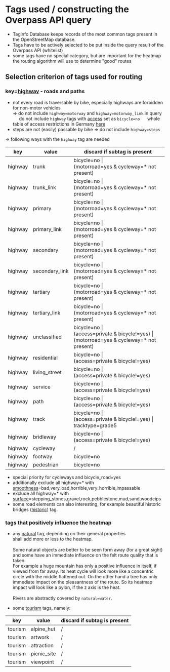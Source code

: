 # Tags used / constructing the Overpass API query
* Taginfo Database keeps records of the most common tags present in
 the OpenStreetMap database.
* Tags have to be actively selected to be put inside the query result of the Overpass API (whitelist)
* some tags have no special category, but are important for the heatmap the routing algorithm will use to determine "good" routes

## Selection criterion of tags used for routing
### key=[highway](https://wiki.openstreetmap.org/wiki/Key:highway) - roads and paths
* not every road is traversable by bike, especially highways are
forbidden for non-motor vehicles <br>
=> do not include `highway=motorway` and `highway=motorway_link` in query <br>
&nbsp;&nbsp;&nbsp;&nbsp; do not include `highway` tags with [access](https://wiki.openstreetmap.org/wiki/Tag:bicycle%3Dno) set as `bicycle=no` 
&nbsp;&nbsp;&nbsp;&nbsp; whole table of access restrictions in Germany [here](https://wiki.openstreetmap.org/wiki/OSM_tags_for_routing/Access_restrictions#Germany)
* steps are not (easily) passable by bike
=> do not include `highway=steps`

=> following ways with the `highway` tag are needed <br>

| key | value | discard if subtag is present |  
| --- | ----- | ---------------------------- |
| highway | trunk | bicycle=no \| <br> (motorroad=yes & cycleway=* not present) |
| highway | trunk_link | bicycle=no \| <br> (motorroad=yes & cycleway=* not present) |
| highway | primary | bicycle=no \| <br> (motorroad=yes & cycleway=* not present) |
| highway | primary_link | bicycle=no \| <br> (motorroad=yes & cycleway=* not present) |
| highway | secondary | bicycle=no \| <br> (motorroad=yes & cycleway=* not present) |
| highway | secondary_link | bicycle=no \| <br> (motorroad=yes & cycleway=* not present) |
| highway | tertiary | bicycle=no \| <br> (motorroad=yes & cycleway=* not present) |
| highway | tertiary_link | bicycle=no \| <br> (motorroad=yes & cycleway=* not present) |
| highway | unclassified | bicycle=no \| <br> (access=private & bicycle!=yes) \| <br> (motorroad=yes & cycleway=* not present) |
| highway | residential | bicycle=no \| <br> (access=private & bicycle!=yes) |
| highway | living_street | bicycle=no \| <br> (access=private & bicycle!=yes) |
| highway | service | bicycle=no \| <br> (access=private & bicycle!=yes) |
| highway | path | bicycle=no \| <br> (access=private & bicycle!=yes) |
| highway | track | bicycle=no \| <br> (access=private & bicycle!=yes) \| tracktype=grade5 |
| highway | bridleway | bicycle=no \| <br> (access=private & bicycle!=yes) |
| highway | cycleway | / |
| highway | footway | bicycle=no |
| highway | pedestrian | bicycle=no |

* special priority for cycleways and bicycle_road=yes
* additionally exclude all highway=* with [smoothness](https://wiki.openstreetmap.org/wiki/Key:smoothness)=bad,very_bad,horrible,very_horrible,impassable
* exclude all highway=* with [surface](https://wiki.openstreetmap.org/wiki/Key:surface)=stepping_stones,gravel,rock,pebblestone,mud,sand,woodcips
* some road elements can also interesting, for example
beautiful historic bridges ([historic](https://wiki.openstreetmap.org/wiki/Historic)) tag.


### tags that positively influence the heatmap
* any [natural](https://wiki.openstreetmap.org/wiki/Key:natural) tag, depending on their general properties <br>
shall add more or less to the heatmap. <br><br>
Some natural objects are better to be seen form away (for a great sight) and some have an immediate influence on the felt route quality that is taken. <br>
For example a huge mountain has only a positive influence in itself, if viewed from far away. Its heat cycle will look more like a concentric circle with the middle flattened out. On the other hand a tree has only immediate impact on the pleasantness of the route. So its heatmap impact will look like a pylon, if the z axis is the heat. <br><br>
Rivers are abstractly covered by `natural=water`.

* some [tourism](https://wiki.openstreetmap.org/wiki/Key:tourism) tags, namely:

| key | value | discard if subtag is present |  
| --- | ----- | ---------------------------- |
| tourism | alpine_hut | / |
| tourism | artwork | / |
| tourism | attraction | / |
| tourism | picnic_site | / |
| tourism | viewpoint | / |

